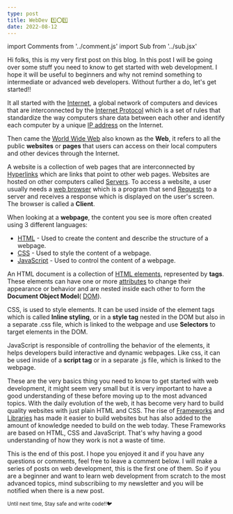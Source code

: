 ```yaml
---
type: post
title: WebDev 1️⃣⭕1️⃣
date: 2022-08-12
---
```

import Comments from '../comment.js'
import Sub from '../sub.jsx'

Hi folks, this is my very first post on this blog. In this post I will be going over some stuff you need to know to get started with web development. I hope it will be useful to beginners and why not remind something to intermediate or advanced web developers.
Without further a do, let's get started!!


It all started with the [Internet](https://en.wikipedia.org/wiki/Internet), a global network of computers and devices that are interconnected by the [Internet Protocol](https://en.wikipedia.org/wiki/Internet_Protocol) which is a set of rules that standardize the way computers share data between each other and identify each computer by a unique [IP address](https://en.wikipedia.org/wiki/IP_address) on the Internet. 

Then came the [World Wide Web](https://en.wikipedia.org/wiki/World_Wide_Web) also known as the **Web**, it refers to all the public **websites** or **pages** that users can access on their local computers and other devices through the Internet.

A website is a collection of web pages that are interconnected by [Hyperlinks](https://en.wikipedia.org/wiki/Hyperlinks) which are links that point to other web pages. 
Websites are hosted on other computers called [Servers](). To access a website, a user usually needs a [web browser](https://en.wikipedia.org/wiki/Web_browser) which is a program that send [Requests](https://en.wikipedia.org/wiki/HTTP_request) to a server and receives a response which is displayed on the user's screen. The browser is called a **Client**. 

When looking at a **webpage**, the content you see is more often created using 3 different languages:
- [HTML](https://en.wikipedia.org/wiki/HTML) - Used to create the content and describe the structure of a webpage.
- [CSS](https://en.wikipedia.org/wiki/Cascading_Style_Sheets) - Used to style the content of a webpage.
- [JavaScript](https://en.wikipedia.org/wiki/JavaScript) - Used to control the content of a webpage.

An HTML document is a collection of [HTML elements](https://en.wikipedia.org/wiki/HTML_elements), represented by **tags**. These elements can have one or more [attributes]() to change their appearance or behavior and are nested inside each other to form the **Document Object Model**( [DOM](https://en.wikipedia.org/wiki/Document_Object_Model)).

CSS, is used to style elements. It can be used inside of the element tags which is called **Inline styling**, or in a **style tag** nested in the DOM but also in a separate .css file, which is linked to the webpage and use **Selectors** to target elements in the DOM.

JavaScript is responsible of controlling the behavior of the elements, it helps developers build interactive and dynamic webpages. Like css, it can be used inside of a **script tag** or in a separate .js file, which is linked to the webpage.

These are the very basics thing you need to know to get started with web development, it might seem very small but it is very important to have a good understanding of these before moving up to the most advanced topics. With the daily evolution of the web, it has become very hard to build quality websites with just plain HTML and CSS. The rise of [Frameworks](https://en.wikipedia.org/wiki/Framework_(software)) and [Libraries](https://en.wikipedia.org/wiki/Library_(software)) has made it easier to build websites but has also added to the amount of knowledge needed to build on the web today. These Frameworks are based on HTML, CSS and JavaScript. That's why having a good understanding of how they work is not a waste of time.

This is the end of this post. I hope you enjoyed it and if you have any questions or comments, feel free to leave a comment below. I will make a series of posts on web development, this is the first one of them. So if you are a beginner and want to learn web development from scratch to the most advanced topics, mind subscribiing to my newsletter and you will be notified when there is a new post.

<Sub />

Until next time, Stay safe and write code!!🐦

<Comments />